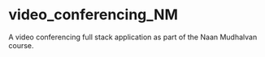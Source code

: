 # video_conferencing_NM
A video conferencing full stack application as part of the Naan Mudhalvan course.
